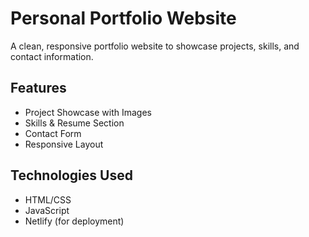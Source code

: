 # Personal Portfolio Website

A clean, responsive portfolio website to showcase projects, skills, and contact information.

## Features
- Project Showcase with Images
- Skills & Resume Section
- Contact Form
- Responsive Layout

## Technologies Used
- HTML/CSS
- JavaScript
- Netlify (for deployment)

